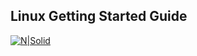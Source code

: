 ## Linux Getting Started Guide

[![N|Solid](https://i.hizliresim.com/mdu90nn.png)](https://discord.gg/5sYSzWQJ3Z)
